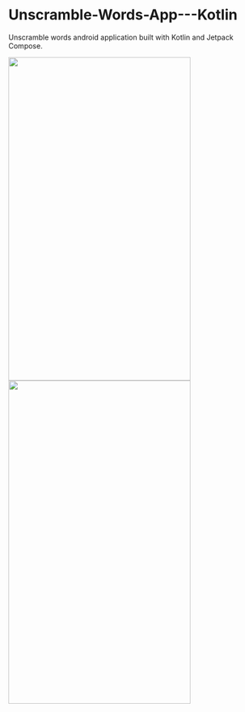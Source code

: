 # Unscramble-Words-App---Kotlin
Unscramble words android application built with Kotlin and Jetpack Compose. 

<img src="https://user-images.githubusercontent.com/51827238/187078144-e1a4900f-03db-4fc4-bf44-cd4fb1fa7bfe.gif" width="360" height="640"/>
<img src="https://user-images.githubusercontent.com/51827238/187078173-a54eecc7-4fc7-4c70-b639-db9f77c1d7cc.gif" width="360" height="640"/>
